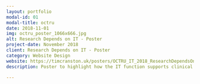 ```yaml
---
layout: portfolio
modal-id: 01
modal-title: octru
date: 2018-11-01
img: octru_poster_1066x666.jpg
alt: Research Depends on IT - Poster
project-date: November 2018
client: Research Depends on IT - Poster
category: Website Design
website: https://timcranston.uk/posters/OCTRU_IT_2018_ResearchDependsOnIT_Poster.jpg
description: Poster to highlight how the IT function supports clinical trials within Oxford Clinical Trials Research Unit (OCTRU)

---
```

